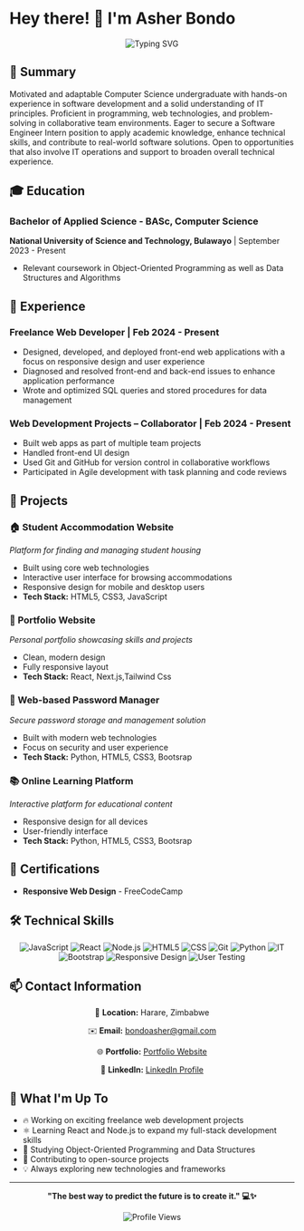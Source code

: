 # Hey there! 👋 I'm Asher Bondo

<div align="center">
  
  ![Typing SVG](https://readme-typing-svg.herokuapp.com?font=Fira+Code&pause=1000&color=36BCF7&center=true&vCenter=true&width=435&lines=Software+Developer+%F0%9F%92%BB;Computer+Science+Student+%F0%9F%8E%93;Freelance+Web+Developer+%F0%9F%9A%80;Always+learning+new+things+%F0%9F%A4%93)
  
</div>

## 📝 Summary

Motivated and adaptable Computer Science undergraduate with hands-on experience in software development and a solid understanding of IT principles. Proficient in programming, web technologies, and problem-solving in collaborative team environments. Eager to secure a Software Engineer Intern position to apply academic knowledge, enhance technical skills, and contribute to real-world software solutions. Open to opportunities that also involve IT operations and support to broaden overall technical experience.

## 🎓 Education

### Bachelor of Applied Science - BASc, Computer Science
**National University of Science and Technology, Bulawayo** | September 2023 - Present
- Relevant coursework in Object-Oriented Programming as well as Data Structures and Algorithms

## 💼 Experience

### Freelance Web Developer | Feb 2024 - Present
- Designed, developed, and deployed front-end web applications with a focus on responsive design and user experience
- Diagnosed and resolved front-end and back-end issues to enhance application performance
- Wrote and optimized SQL queries and stored procedures for data management

### Web Development Projects – Collaborator | Feb 2024 - Present
- Built web apps as part of multiple team projects
- Handled front-end UI design
- Used Git and GitHub for version control in collaborative workflows
- Participated in Agile development with task planning and code reviews

## 🚀 Projects

### 🏠 Student Accommodation Website
*Platform for finding and managing student housing*
- Built using core web technologies
- Interactive user interface for browsing accommodations
- Responsive design for mobile and desktop users
- **Tech Stack:** HTML5, CSS3, JavaScript
  
### 💼 Portfolio Website
*Personal portfolio showcasing skills and projects*
- Clean, modern design
- Fully responsive layout
- **Tech Stack:** React, Next.js,Tailwind Css

### 🔐 Web-based Password Manager
*Secure password storage and management solution*
- Built with modern web technologies
- Focus on security and user experience
- **Tech Stack:** Python, HTML5, CSS3, Bootsrap

### 📚 Online Learning Platform
*Interactive platform for educational content*
- Responsive design for all devices
- User-friendly interface
- **Tech Stack:** Python, HTML5, CSS3, Bootsrap
## 📜 Certifications

- **Responsive Web Design** - FreeCodeCamp

## 🛠️ Technical Skills

<div align="center">

![JavaScript](https://img.shields.io/badge/-JavaScript-F7DF1E?style=flat-square&logo=javascript&logoColor=black)
![React](https://img.shields.io/badge/-React-61DAFB?style=flat-square&logo=react&logoColor=black)
![Node.js](https://img.shields.io/badge/-Node.js-339933?style=flat-square&logo=node.js&logoColor=white)
![HTML5](https://img.shields.io/badge/-HTML5-E34F26?style=flat-square&logo=html5&logoColor=white)
![CSS](https://img.shields.io/badge/-CSS-1572B6?style=flat-square&logo=css3&logoColor=white)
![Git](https://img.shields.io/badge/-Git-F05032?style=flat-square&logo=git&logoColor=white)
![Python](https://img.shields.io/badge/-Python-3776AB?style=flat-square&logo=python&logoColor=white)
![IT](https://img.shields.io/badge/-IT-0078D4?style=flat-square&logo=windows&logoColor=white)
![Bootstrap](https://img.shields.io/badge/-Bootstrap-7952B3?style=flat-square&logo=bootstrap&logoColor=white)
![Responsive Design](https://img.shields.io/badge/-Responsive_Design-61DAFB?style=flat-square&logo=react&logoColor=white)
![User Testing](https://img.shields.io/badge/-User_Testing-FF4500?style=flat-square&logo=uservoice&logoColor=white)

</div>

## 📫 Contact Information

<div align="center">
  
  📍 **Location:** Harare, Zimbabwe
  
  ✉️ **Email:** [bondoasher@gmail.com](mailto:bondoasher@gmail.com)
  
  🌐 **Portfolio:** [Portfolio Website](asherbondo.vercel.app)
  
  👔 **LinkedIn:** [LinkedIn Profile](www.linkedin.com/in/asherbondo)
  
</div>

## 🌟 What I'm Up To

- 🔥 Working on exciting freelance web development projects
- ⚛️ Learning React and Node.js to expand my full-stack development skills
- 📖 Studying Object-Oriented Programming and Data Structures
- 🚀 Contributing to open-source projects
- 💡 Always exploring new technologies and frameworks

---

<div align="center">
  
  **"The best way to predict the future is to create it." 💻✨**
  
  ![Profile Views](https://komarev.com/ghpvc/?username=yourusername&color=brightgreen)
  
</div>
